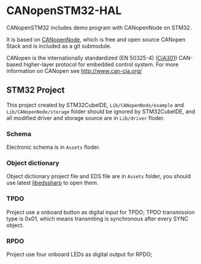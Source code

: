 CANopenSTM32-HAL
===========

CANopenSTM32 includes demo program with CANopenNode on STM32.

It is based on [CANopenNode](https://github.com/CANopenNode/CANopenNode), which is free and open source CANopen Stack and is included as a git submodule.

CANopen is the internationally standardized (EN 50325-4) ([CiA301](http://can-cia.org/standardization/technical-documents)) CAN-based higher-layer protocol for embedded control system. For more information on CANopen see http://www.can-cia.org/


## STM32 Project
This project created by STM32CubeIDE, `Lib/CANopenNode/example` and `Lib/CANopenNode/storage` folder should be ignored by STM32CubeIDE, and all modified driver and storage source are in `Lib/driver` floder.

### Schema
Electronic schema is in `Assets` floder.


### Object dictionary 
Object dictionary project file and EDS file are in `Assets` folder, you should use latest [libedssharp](https://github.com/robincornelius/libedssharp) to open them.

### TPDO
Project use a onboard button as digital input for TPDO;
TPDO transmission type is 0x01, which means transmiting is synchronous after every SYNC object.

### RPDO
Project use four onboard LEDs as digital output for RPDO;